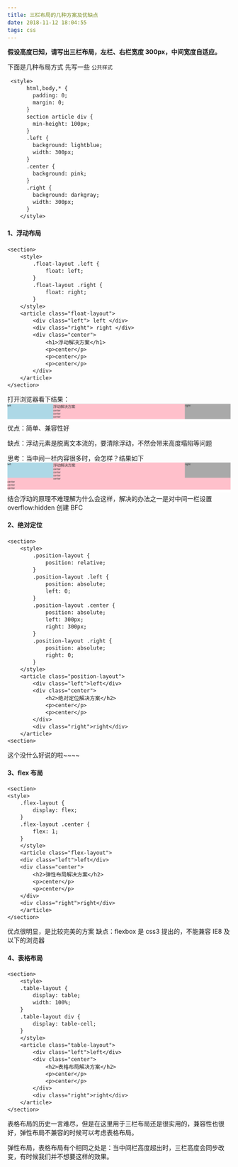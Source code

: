 ```yaml
---
title: 三栏布局的几种方案及优缺点
date: 2018-11-12 18:04:55
tags: css
---
```


**假设高度已知，请写出三栏布局，左栏、右栏宽度 300px，中间宽度自适应。**

下面是几种布局方式
先写一些 `公共样式`

```
 <style>
      html,body,* {
        padding: 0;
        margin: 0;
      }
      section article div {
        min-height: 100px;
      }
      .left {
        background: lightblue;
        width: 300px;
      }
      .center {
        background: pink;
      }
      .right {
        background: darkgray;
        width: 300px;
      }
    </style>
```

#### 1、浮动布局

```
<section>
    <style>
        .float-layout .left {
            float: left;
        }
        .float-layout .right {
            float: right;
        }
    </style>
    <article class="float-layout">
        <div class="left"> left </div>
        <div class="right"> right </div>
        <div class="center">
            <h1>浮动解决方案</h1>
            <p>center</p>
            <p>center</p>
            <p>center</p>
        </div>
    </article>
</section>
```

打开浏览器看下结果：
![浮动结果](../.vuepress/public/imgs/31.png)
优点：简单、兼容性好

缺点：浮动元素是脱离文本流的，要清除浮动，不然会带来高度塌陷等问题

思考：当中间一栏内容很多时，会怎样？结果如下
![超出啦](../.vuepress/public/imgs/32.png)
结合浮动的原理不难理解为什么会这样，解决的办法之一是对中间一栏设置 overflow:hidden 创建 BFC

#### 2、绝对定位

```
<section>
    <style>
        .position-layout {
            position: relative;
        }
        .position-layout .left {
            position: absolute;
            left: 0;
        }
        .position-layout .center {
            position: absolute;
            left: 300px;
            right: 300px;
        }
        .position-layout .right {
            position: absolute;
            right: 0;
        }
    </style>
    <article class="position-layout">
        <div class="left">left</div>
        <div class="center">
            <h2>绝对定位解决方案</h2>
            <p>center</p>
            <p>center</p>
        </div>
        <div class="right">right</div>
    </article>
<section>
```

这个没什么好说的啦~~~~

#### 3、flex 布局

```
<section>
<style>
    .flex-layout {
        display: flex;
    }
    .flex-layout .center {
        flex: 1;
    }
    </style>
    <article class="flex-layout">
    <div class="left">left</div>
    <div class="center">
        <h2>弹性布局解决方案</h2>
        <p>center</p>
        <p>center</p>
    </div>
    <div class="right">right</div>
    </article>
</section>
```

优点很明显，是比较完美的方案
缺点：flexbox 是 css3 提出的，不能兼容 IE8 及以下的浏览器

#### 4、表格布局

```
<section>
    <style>
    .table-layout {
        display: table;
        width: 100%;
    }
    .table-layout div {
        display: table-cell;
    }
    </style>
    <article class="table-layout">
        <div class="left">left</div>
        <div class="center">
            <h2>表格布局解决方案</h2>
            <p>center</p>
            <p>center</p>
        </div>
        <div class="right">right</div>
    </article>
</section>
```

表格布局的历史一言难尽，但是在这里用于三栏布局还是很实用的，兼容性也很好，弹性布局不兼容的时候可以考虑表格布局。

弹性布局，表格布局有个相同之处是：当中间栏高度超出时，三栏高度会同步改变，有时候我们并不想要这样的效果。
